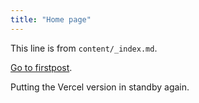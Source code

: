 ```yaml
---
title: "Home page"
---
```


This line is from `content/_index.md`.

[Go to firstpost](/firstpost/).

Putting the Vercel version in standby again.
